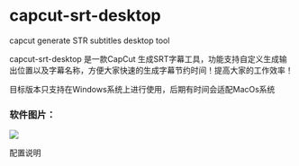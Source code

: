 # capcut-srt-desktop
capcut generate STR subtitles desktop tool

capcut-srt-desktop 是一款CapCut 生成SRT字幕工具，功能支持自定义生成输出位置以及字幕名称，方便大家快速的生成字幕节约时间！提高大家的工作效率！

目标版本只支持在Windows系统上进行使用，后期有时间会适配MacOs系统

### 软件图片：

![](https://cdn.jsdelivr.net/gh/lijilin312/coffee_image@main/img/QQ%E5%9B%BE%E7%89%8720240310061405.png)

配置说明
